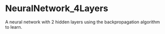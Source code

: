 # NeuralNetwork_4Layers
A neural network with 2 hidden layers using the backpropagation algorithm to learn.
